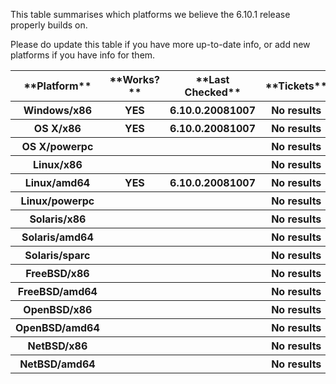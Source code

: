
This table summarises which platforms we believe the 6.10.1 release properly builds on.


Please do update this table if you have more up-to-date info, or add new platforms if you have info for them.

<table><tr><th>**Platform**</th>
<th>**Works?**</th>
<th>**Last Checked**</th>
<th>**Tickets**</th></tr>
<tr><th>Windows/x86</th>
<th>YES</th>
<th>6.10.0.20081007</th>
<th>No results</th></tr>
<tr><th>OS X/x86</th>
<th>YES</th>
<th>6.10.0.20081007</th>
<th>No results</th></tr>
<tr><th>OS X/powerpc</th>
<th></th>
<th></th>
<th>No results</th></tr>
<tr><th>Linux/x86</th>
<th></th>
<th></th>
<th>No results</th></tr>
<tr><th>Linux/amd64</th>
<th>YES</th>
<th>6.10.0.20081007</th>
<th>No results</th></tr>
<tr><th>Linux/powerpc</th>
<th></th>
<th></th>
<th>No results</th></tr>
<tr><th>Solaris/x86</th>
<th></th>
<th></th>
<th>No results</th></tr>
<tr><th>Solaris/amd64</th>
<th></th>
<th></th>
<th>No results</th></tr>
<tr><th>Solaris/sparc</th>
<th></th>
<th></th>
<th>No results</th></tr>
<tr><th>FreeBSD/x86</th>
<th></th>
<th></th>
<th>No results</th></tr>
<tr><th>FreeBSD/amd64</th>
<th></th>
<th></th>
<th>No results</th></tr>
<tr><th>OpenBSD/x86</th>
<th></th>
<th></th>
<th>No results</th></tr>
<tr><th>OpenBSD/amd64</th>
<th></th>
<th></th>
<th>No results</th></tr>
<tr><th>NetBSD/x86</th>
<th></th>
<th></th>
<th>No results</th></tr>
<tr><th>NetBSD/amd64</th>
<th></th>
<th></th>
<th>No results</th></tr></table>